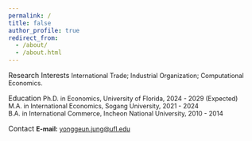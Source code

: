 ```yaml
---
permalink: /
title: false
author_profile: true
redirect_from: 
  - /about/
  - /about.html
---
```


Research Interests
<span style="font-size: 0.9em;">International Trade; Industrial Organization; Computational Economics.</span>

Education
<span style="font-size: 0.9em;">
Ph.D. in Economics, University of Florida, 2024 - 2029 (Expected)  
M.A. in International Economics, Sogang University, 2021 - 2024  
B.A. in International Commerce, Incheon National University, 2010 - 2014
</span>

Contact
<span style="font-size: 0.9em;">
<strong>E-mail:</strong> <a href="mailto:yonggeun.jung@ufl.edu" style="font-family: monospace;">yonggeun.jung@ufl.edu</a>
</span>